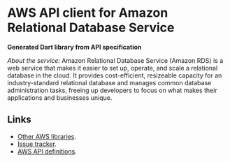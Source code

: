 # AWS API client for Amazon Relational Database Service

**Generated Dart library from API specification**

*About the service:*
Amazon Relational Database Service (Amazon RDS) is a web service that makes
it easier to set up, operate, and scale a relational database in the cloud.
It provides cost-efficient, resizeable capacity for an industry-standard
relational database and manages common database administration tasks,
freeing up developers to focus on what makes their applications and
businesses unique.

## Links

- [Other AWS libraries](https://github.com/agilord/aws_client/tree/master/generated).
- [Issue tracker](https://github.com/agilord/aws_client/issues).
- [AWS API definitions](https://github.com/aws/aws-sdk-js/tree/master/apis).
